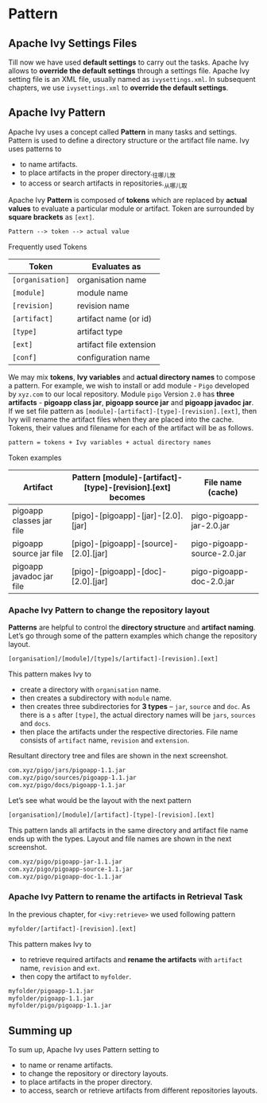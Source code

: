 # Pattern

## Apache Ivy Settings Files

Till now we have used **default settings** to carry out the tasks. Apache Ivy allows to **override the default settings** through a settings file. Apache Ivy setting file is an XML file, usually named as `ivysettings.xml`. In subsequent chapters, we use `ivysettings.xml` to **override the default settings**.

## Apache Ivy Pattern

Apache Ivy uses a concept called **Pattern** in many tasks and settings. Pattern is used to define a directory structure or the artifact file name. Ivy uses patterns to

- to name artifacts.
- to place artifacts in the proper directory.<sub>往哪儿放</sub>
- to access or search artifacts in repositories.<sub>从哪儿取</sub>

Apache Ivy **Pattern** is composed of **tokens** which are replaced by **actual values** to evaluate a particular module or artifact. Token are surrounded by **square brackets** as `[ext]`.

```txt
Pattern --> token --> actual value
```

Frequently used Tokens

| Token            | Evaluates as            |
| ---------------- | ----------------------- |
| `[organisation]` | organisation name       |
| `[module]`       | module name             |
| `[revision]`     | revision name           |
| `[artifact]`     | artifact name (or id)   |
| `[type]`         | artifact type           |
| `[ext]`          | artifact file extension |
| `[conf]`         | configuration name      |

We may mix **tokens**, **Ivy variables** and **actual directory names** to compose a pattern. For example, we wish to install or add module - `Pigo` developed by `xyz.com` to our local repository. Module `pigo` Version `2.0` has **three artifacts** - **pigoapp class jar**, **pigoapp source jar** and **pigoapp javadoc jar**. If we set file pattern as `[module]-[artifact]-[type]-[revision].[ext]`, then Ivy will rename the artifact files when they are placed into the cache. Tokens, their values and filename for each of the artifact will be as follows.

```txt
pattern = tokens + Ivy variables + actual directory names
```

Token examples

| Artifact                 | Pattern [module]-[artifact]-[type]-[revision].[ext] becomes | File name (cache)           |
| ------------------------ | ----------------------------------------------------------- | --------------------------- |
| pigoapp classes jar file | [pigo]-[pigoapp]-[jar]-[2.0].[jar]                          | pigo-pigoapp-jar-2.0.jar    |
| pigoapp source jar file  | [pigo]-[pigoapp]-[source]-[2.0].[jar]                       | pigo-pigoapp-source-2.0.jar |
| pigoapp javadoc jar file | [pigo]-[pigoapp]-[doc]-[2.0].[jar]                          | pigo-pigoapp-doc-2.0.jar    |

### Apache Ivy Pattern to change the repository layout

**Patterns** are helpful to control the **directory structure** and **artifact naming**. Let’s go through some of the pattern examples which change the repository layout.

```txt
[organisation]/[module]/[type]s/[artifact]-[revision].[ext]
```

This pattern makes Ivy to

- create a directory with `organisation` name.
- then creates a subdirectory with `module` name.
- then creates three subdirectories for **3 types** – `jar`, `source` and `doc`. As there is a `s` after `[type]`, the actual directory names will be `jars`, `sources` and `docs`.
- then place the artifacts under the respective directories. File name consists of `artifact` name, `revision` and `extension`.

Resultant directory tree and files are shown in the next screenshot.

```txt
com.xyz/pigo/jars/pigoapp-1.1.jar
com.xyz/pigo/sources/pigoapp-1.1.jar
com.xyz/pigo/docs/pigoapp-1.1.jar
```

Let’s see what would be the layout with the next pattern

```txt
[organisation]/[module]/[artifact]-[type]-[revision].[ext]
```

This pattern lands all artifacts in the same directory and artifact file name ends up with the types. Layout and file names are shown in the next screenshot.

```txt
com.xyz/pigo/pigoapp-jar-1.1.jar
com.xyz/pigo/pigoapp-source-1.1.jar
com.xyz/pigo/pigoapp-doc-1.1.jar
```

### Apache Ivy Pattern to rename the artifacts in Retrieval Task

In the previous chapter, for `<ivy:retrieve>` we used following pattern

```txt
myfolder/[artifact]-[revision].[ext]
```

This pattern makes Ivy to

- to retrieve required artifacts and **rename the artifacts** with `artifact` name, `revision` and `ext`.
- then copy the artifact to `myfolder`.

```txt
myfolder/pigoapp-1.1.jar
myfolder/pigoapp-1.1.jar
myfolder/pigo/pigoapp-1.1.jar
```

## Summing up

To sum up, Apache Ivy uses Pattern setting to

- to name or rename artifacts.
- to change the repository or directory layouts.
- to place artifacts in the proper directory.
- to access, search or retrieve artifacts from different repositories layouts.
